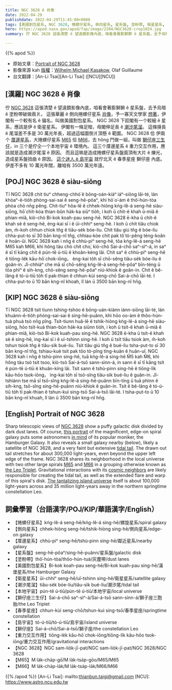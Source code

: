 ```yaml
---
title: NGC 3628 ê 肖像
date: 2022-04-29
publishdate: 2022-04-29T11:45:00+0800
tags: [美國割包星系, NGC 3628, 捲螺仔星系, 側向星系, 星系盤, 塗粉帶, 衛星星系, 潮汐尾溜, 本地宇宙, 獅仔座三生仔, 島宇宙, 獅仔座, 厝邊星系, 重力交互作用, 春季星座]
hero: https://apod.nasa.gov/apod/fap/image/2204/NGC3628-crop1024.jpg
summary: 佇 NGC 3628 這張清楚 ê 望遠鏡影像內底，咱看會著膨獅獅 ê 星系盤，去予烏暗 ê 塗粉帶破做兩爿。

---
```


{{% apod %}}

- 原始文章：[Portrait of NGC 3628](https://apod.nasa.gov/apod/ap220429.html)
- 影像來源 kah [版權][copyright]：[Wilhelm Michael Kasakow](mailto:info@hk-bildhauer.de), Olaf Guillaume
- 台文翻譯：[An-Li Tsai][An-Li Tsai] ([NCU][NCU])

## [漢羅] NGC 3628 ê 肖像
佇 [NGC 3628][NGC 3628] 這張清楚 ê 望遠鏡影像內底，咱看會著膨獅獅 ê 星系盤，去予烏暗 ê 塗粉帶破做兩爿。
這張華麗 ê 側向捲螺仔星系 [肖像][this portrait]，予一寡天文學家 [想著][in mind]，伊閣有一个較有名 ê 偏名，叫做美國割包星系。
NGC 3628 下跤閣有一个較細 ê 星系，應該是伊 ê 衛星星系。
伊閣有一條足暗，毋閣伸足長 ê [潮汐尾溜][tidal tail]。
這條搝長 ê 尾溜差不多是 30 萬光年長，超過這幅圖倒爿頂懸 ê 範圍。
NGC 3628 佮 伊兩个 [厝邊星系][cosmic neighbors]，大捲螺仔星系 [M65][M65] 佮 [M66][M66]，去 hŏng 鬥做一組，叫做 [獅仔座三生仔][the Leo Triplet]，in 三个是佇仝一个本地宇宙 ê 環境內。
這三个厝邊星系 ê 重力交互作用，應該就是造成潮汐尾溜 ê 原因。
而且這嘛是造成捲螺仔星系盤面頂有大片 ê 爍光，造成星系盤扭曲 ê 原因。
[這个迷人 ê 島宇宙][The tantalizing island universe] 就佇北天 ê 春季星座 獅仔座 內底。
伊差不多有 10 萬光年闊，離咱有 3500 萬光年遠。


## [POJ] NGC 3628 ê siàu-siōng
Tī NGC 3628 chit tiuⁿ chheng-chhó͘ ê bōng-oán-kiàⁿ iáⁿ-siōng lāi-té, lán khòaⁿ-ē-tio̍h phòng-sai-sai ê seng-hē-pôaⁿ, khì hō͘ o͘-àm ê thô͘-hún-tòa phòa chò nn̄g pêng.
Chit-tiuⁿ hôa-lē ê chhek-hiòng kńg-lê-á seng-hē siàu-siōng, hō͘ chi̍t-kóa thian-bûn ha̍k-ka siūⁿ tio̍h, i koh ū chi̍t-ê khah ū-miâ ê phian-miâ, kiò-chò Bí-kok koah-pau seng-hē.
NGC 3628 ē-kha ū chi̍t-ê khah sè ê seng-hē, èng-kai sī i ê ūi-chhiⁿ seng-hē.
I koh ū chi̍t tiâu chiok àm, m̄-koh chhun chiok tn̂g ê tiâu-se̍k bóe-liu.
Chit tiâu giú tn̂g ê bóe-liu chha-put-to sī 30 bān kng-nî tn̂g, chhiau-kòe chit pak tô͘ tò-pêng téng-koân ê hoān-ûi.
NGC 3628 kah i nn̄g ê chhù-piⁿ seng-hē, tōa kńg-lê-á seng-hē M65 kah M66, khì hŏng tàu chò chit cho͘, kiò-chò Sai-á-chō saⁿ-sìⁿ-á, in saⁿ ê sī tī kāng chi̍t ê pún-tē ú-tiū ê khoân-kéng lāi.
Chit saⁿ ê chhù-piⁿ seng-hē ê tiōng-le̍k kāu-hō͘ chok-iōng， èng-kai to̍h sī chō-sêng tiâu-se̍k bóe-liu ê goân-in.
Jî-chhiáⁿ che mā sī chō-sêng kńg-lê-á seng-hē-pôaⁿ bīn-téng ū tōa phìⁿ ê sih-kng, chō-sêng seng-hē-pôaⁿ niú-khiok ê goân-in.
Chit ê bê-lâng ê tó-ú-tiū to̍h tī pak-thian ê chhun-kùi seng-chō Sai-á-chō lāi-té.
I chha-put-to ū 10 bān kng-nî khoah, lî lán ū 3500 bān kng-nî hn̄g.

## [KIP] NGC 3628 ê siàu-siōng
Tī NGC 3628 tsit tiunn tshing-tshóo ê bōng-uán-kiànn iánn-siōng lāi-té, lán khuànn-ē-tio̍h phòng-sai-sai ê sing-hē-puânn, khì hōo oo-àm ê thôo-hún-tuà phuà tsò nn̄g pîng.
Tsit-tiunn huâ-lē ê tshik-hiòng kńg-lê-á sing-hē siàu-siōng, hōo tsi̍t-kuá thian-bûn ha̍k-ka siūnn tio̍h, i koh ū tsi̍t-ê khah ū-miâ ê phian-miâ, kiò-tsò Bí-kok kuah-pau sing-hē.
NGC 3628 ē-kha ū tsi̍t-ê khah sè ê sing-hē, ìng-kai sī i ê uī-tshinn sing-hē.
I koh ū tsi̍t tiâu tsiok àm, m̄-koh tshun tsiok tn̂g ê tiâu-si̍k bué-liu.
Tsit tiâu giú tn̂g ê bué-liu tsha-put-to sī 30 bān kng-nî tn̂g, tshiau-kuè tsit pak tôo tò-pîng tíng-kuân ê huān-uî.
NGC 3628 kah i nn̄g ê tshù-pinn sing-hē, tuā kńg-lê-á sing-hē M̌5 kah M̌6, khì hŏng tàu tsò tsit tsoo, kiò-tsò Sai-á-tsō sann-sìnn-á, in sann ê sī tī kāng tsi̍t ê pún-tē ú-tiū ê khuân-kíng lāi.
Tsit sann ê tshù-pinn sing-hē ê tiōng-li̍k kāu-hōo tsok-iōng， ìng-kai to̍h sī tsō-sîng tiâu-si̍k bué-liu ê guân-in.
Jî-tshiánn tse mā sī tsō-sîng kńg-lê-á sing-hē-puânn bīn-tíng ū tuā phìnn ê sih-kng, tsō-sîng sing-hē-puânn niú-khiok ê guân-in.
Tsit ê bê-lâng ê tó-ú-tiū to̍h tī pak-thian ê tshun-kuì sing-tsō Sai-á-tsō lāi-té.
I tsha-put-to ū 10 bān kng-nî khuah, lî lán ū 3500 bān kng-nî hn̄g.

## [English] Portrait of NGC 3628
Sharp telescopic views of [NGC 3628][NGC 3628] show a puffy galactic disk divided by dark dust lanes.
Of course, [this portrait][this portrait] of the magnificent, edge-on spiral galaxy puts some astronomers [in mind][in mind] of its popular moniker, the Hamburger Galaxy.
It also reveals a small galaxy nearby (below), likely a satellite of NGC 3628, and a very faint but extensive [tidal tail][tidal tail].
The drawn out tail stretches for about 300,000 light-years, even beyond the upper left edge of the frame.
NGC 3628 shares its neighborhood in the local universe with two other large spirals [M65][M65] and [M66][M66] in a grouping otherwise known as [the Leo Triplet][the Leo Triplet].
Gravitational interactions with its [cosmic neighbors][cosmic neighbors] are likely responsible for creating the tidal tail, as well as the extended flare and warp of this spiral's disk.
[The tantalizing island universe][The tantalizing island universe] itself is about 100,000 light-years across and 35 million light-years away in the northern springtime constellation Leo.

## 詞彙學習（台語漢字/POJ/KIP/華語漢字/English）
- 【捲螺仔星系】kńg-lê-á seng-hē/kńg-lê-á sing-hē/螺旋星系/spiral galaxy
- 【側向星系】chhek-hiòng seng-hē/tshik-hiòng sing-hē/側向星系/edge-on galaxy
- 【厝邊星系】chhù-piⁿ seng-hē/tshù-pinn sing-hē/鄰近星系/nearby galaxy
- 【星系盤】seng-hē-pôaⁿ/sing-hē-puânn/星系盤/galactic disk
- 【塗粉帶】thô͘-hún-tòa/thôo-hún-tuà/灰塵帶/dust lanes
- 【美國割包星系】Bí-kok koah-pau seng-hē/Bí-kok kuah-pau sing-hē/漢堡星系/the Hamburger Galaxy
- 【衛星星系】ūi-chhiⁿ seng-hē/uī-tshinn sing-hē/衛星星系/satellite galaxy
- 【潮汐尾溜】tiâu-se̍k bóe-liu/tiâu-si̍k bué-liu/潮汐尾/tidal tail
- 【本地宇宙】pún-tē ú-tiū/pún-tē ú-tiū/本地宇宙/local universe
- 【獅仔座三生仔】Sai-á-chō saⁿ-sìⁿ-á/Sai-á-tsō sann-sìnn-á/獅子座三胞胎/the Leo Triplet
- 【春季星座】chhun-kùi seng-chō/tshun-kuì sing-tsō/春季星座/springtime constellation
- 【島宇宙】tó-ú-tiū/tó-ú-tiū/島宇宙/island universe
- 【獅仔座】Sai-á-chō/Sai-á-tsō/獅子座/the constellation Leo
- 【重力交互作用】tiōng-le̍k kāu-hō͘ chok-iōng/tiōng-li̍k kāu-hōo tsok-iōng/重力交互作用/gravitational interactions
- 【NGC 3628】NGC sam-lio̍k-jī-pat/NGC sam-lio̍k-jī-pat/NGC 3628/NGC 3628
- 【M65】M la̍k-cha̍p-gō͘/M la̍k-tsa̍p-gōo/M65/M65
- 【M66】M la̍k-cha̍p-la̍k/M la̍k-tsa̍p-la̍k/M66/M66

{{% /apod %}}
[An-Li Tsai]: mailto:thianbun.taigi@gmail.com
[NCU]: https://www.astro.ncu.edu.tw

[copyright]: https://apod.nasa.gov/apod/fap/lib/about_apod.html#srapply

[NGC 3628]:http://messier.seds.org/xtra/ngc/n3628.html
[this portrait]:http://www.stein-exclusiv.de/NGC3628-crop.jpg
[in mind]:https://apod.nasa.gov/apod/ap020807.html
[tidal tail]:https://apod.nasa.gov/apod/ap121108.html
[M65]:https://apod.nasa.gov/apod/ap070601.html
[M66]:https://apod.nasa.gov/apod/ap101113.html
[the Leo Triplet]:https://apod.nasa.gov/apod/ap110803.html
[cosmic neighbors]:https://hubblesite.org/contents/media/images/2002/11/1181-Image.html?news=true
[The tantalizing island universe]:https://www.youtube.com/watch?v=c8AKo9sS45E
